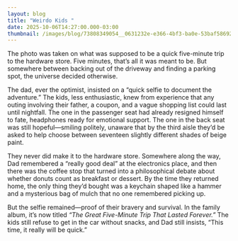 ```yaml
---
layout: blog
title: "Weirdo Kids "
date: 2025-10-06T14:27:00.000-03:00
thumbnail: /images/blog/73808349054__0631232e-e366-4bf3-ba0e-53baf586922d.jpg
---
```

The photo was taken on what was supposed to be a quick five-minute trip to the hardware store. Five minutes, that’s all it was meant to be. But somewhere between backing out of the driveway and finding a parking spot, the universe decided otherwise.

The dad, ever the optimist, insisted on a “quick selfie to document the adventure.” The kids, less enthusiastic, knew from experience that any outing involving their father, a coupon, and a vague shopping list could last until nightfall. The one in the passenger seat had already resigned himself to fate, headphones ready for emotional support. The one in the back seat was still hopeful—smiling politely, unaware that by the third aisle they’d be asked to help choose between seventeen slightly different shades of beige paint.

They never did make it to the hardware store. Somewhere along the way, Dad remembered a “really good deal” at the electronics place, and then there was the coffee stop that turned into a philosophical debate about whether donuts count as breakfast or dessert. By the time they returned home, the only thing they’d bought was a keychain shaped like a hammer and a mysterious bag of mulch that no one remembered picking up.

But the selfie remained—proof of their bravery and survival. In the family album, it’s now titled *“The Great Five-Minute Trip That Lasted Forever.”* The kids still refuse to get in the car without snacks, and Dad still insists, “This time, it really will be quick.”
